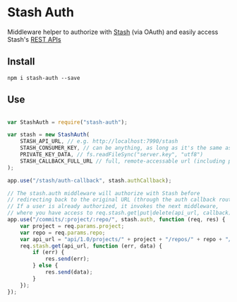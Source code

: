
# Stash Auth

Middleware helper
to authorize with [Stash](https://www.atlassian.com/software/stash) (via OAuth)
and easily access Stash's [REST APIs](https://developer.atlassian.com/stash/docs/latest/reference/rest-api.html)


## Install

`npm i stash-auth --save`


## Use

```js

var StashAuth = require("stash-auth");

var stash = new StashAuth(
	STASH_API_URL, // e.g. http://localhost:7990/stash
	STASH_CONSUMER_KEY, // can be anything, as long as it's the same as in Stash
	PRIVATE_KEY_DATA, // fs.readFileSync("server.key", "utf8")
	STASH_CALLBACK_FULL_URL // full, remote-accessable url (including protocol, host and path) to the auth callback route on this server
);

app.use("/stash/auth-callback", stash.authCallback);

// The stash.auth middleware will authorize with Stash before
// redirecting back to the original URL (through the auth callback route)
// If a user is already authorized, it invokes the next middleware,
// where you have access to req.stash.get|put|delete(api_url, callback)
app.use("/commits/:project/:repo/", stash.auth, function (req, res) {
	var project = req.params.project;
	var repo = req.params.repo;
	var api_url = "api/1.0/projects/" + project + "/repos/" + repo + "/commits";
	req.stash.get(api_url, function (err, data) {
		if (err) {
			res.send(err);
		} else {
			res.send(data);
		}
	});
});
```

